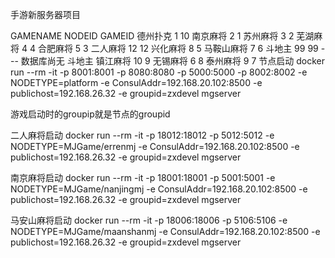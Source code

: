 手游新服务器项目

GAMENAME		NODEID  	GAMEID
德州扑克		   1          10
南京麻将           2           1
苏州麻将		   3           2
芜湖麻将           4           4
合肥麻将		   5           3
二人麻将          12          12
兴化麻将           8           5
马鞍山麻将         7           6
斗地主             99          99   --- 数据库尚无 斗地主
镇江麻将           10          9
无锡麻将           6           8
泰州麻将           9           7
节点启动
docker run --rm -it -p 8001:8001 -p 8080:8080 -p 5000:5000 -p 8002:8002 -e NODETYPE=platform -e ConsulAddr=192.168.20.102:8500 -e publichost=192.168.26.32 -e groupid=zxdevel mgserver

游戏启动时的groupip就是节点的groupid

二人麻将启动
docker run --rm -it -p 18012:18012 -p 5012:5012 -e NODETYPE=MJGame/errenmj -e ConsulAddr=192.168.20.102:8500 -e publichost=192.168.26.32 -e groupid=zxdevel mgserver

南京麻将启动
docker run --rm -it -p 18001:18001 -p 5001:5001 -e NODETYPE=MJGame/nanjingmj -e ConsulAddr=192.168.20.102:8500 -e publichost=192.168.26.32 -e groupid=zxdevel mgserver

马安山麻将启动
docker run --rm -it -p 18006:18006 -p 5106:5106 -e NODETYPE=MJGame/maanshanmj -e ConsulAddr=192.168.20.102:8500 -e publichost=192.168.26.32 -e groupid=zxdevel mgserver